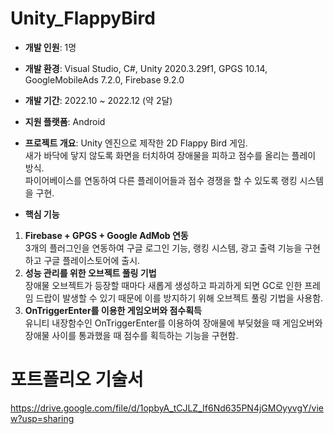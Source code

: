 # Unity_FlappyBird
* **개발 인원**: 1명

* **개발 환경**: Visual Studio, C#, Unity 2020.3.29f1, GPGS 10.14, GoogleMobileAds 7.2.0, Firebase 9.2.0

* **개발 기간**: 2022.10 ~ 2022.12 (약 2달)

* **지원 플랫폼**: Android

* **프로젝트 개요**: Unity 엔진으로 제작한 2D Flappy Bird 게임. <br>새가 바닥에 닿지 않도록 화면을 터치하여 장애물을 피하고 점수를 올리는 플레이 방식. <br>파이어베이스를 연동하여 다른 플레이어들과 점수 경쟁을 할 수 있도록 랭킹 시스템을 구현.

* **핵심 기능**
1) **Firebase + GPGS + Google AdMob 연동**
   <br>3개의 플러그인을 연동하여 구글 로그인 기능, 랭킹 시스템, 광고 출력 기능을 구현하고 구글 플레이스토어에 출시.
2) **성능 관리를 위한 오브젝트 풀링 기법**
   <br>장애물 오브젝트가 등장할 때마다 새롭게 생성하고 파괴하게 되면 GC로 인한 프레임 드랍이 발생할 수 있기 때문에 이를 방지하기 위해 오브젝트 풀링 기법을 사용함.
3) **OnTriggerEnter를 이용한 게임오버와 점수획득**
   <br>유니티 내장함수인 OnTriggerEnter를 이용하여 장애물에 부딪혔을 때 게임오버와 장애물 사이를 통과했을 때 점수를 획득하는 기능을 구현함.

# 포트폴리오 기술서
https://drive.google.com/file/d/1opbyA_tCJLZ_If6Nd635PN4jGMOyyvgY/view?usp=sharing
